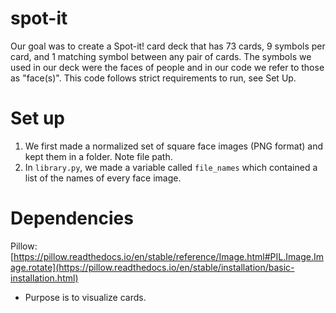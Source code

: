 # spot-it
Our goal was to create a Spot-it! card deck that has 73 cards, 9 symbols per card, and 1 matching symbol between any pair of cards. The symbols we used in our deck were the faces of people and in our code we refer to those as "face(s)". This code follows strict requirements to run, see Set Up.

# Set up
1. We first made a normalized set of square face images (PNG format) and kept them in a folder. Note file path.
2. In `library.py`, we made a variable called `file_names` which contained a list of the names of every face image.

# Dependencies
Pillow: [https://pillow.readthedocs.io/en/stable/reference/Image.html#PIL.Image.Image.rotate](https://pillow.readthedocs.io/en/stable/installation/basic-installation.html)
* Purpose is to visualize cards.
